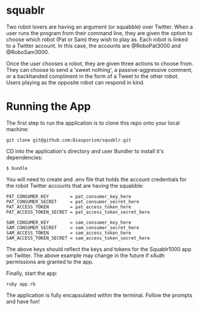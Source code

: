 squablr
=======

Two robot lovers are having an argument (or squabble) over Twitter. When a user runs the program from their command line, they are given the option to choose which robot (Pat or Sam) they wish to play as. Each robot is linked to a Twitter account. In this case, the accounts are @RoboPat3000 and @RoboSam3000.

Once the user chooses a robot, they are given three actions to choose from. They can choose to send a 'sweet nothing', a passive-aggressive comment, or a backhanded compliment in the form of a Tweet to the other robot. Users playing as the opposite robot can respond in kind.

Running the App
=======

The first step to run the application is to clone this repo onto your local machine:
```shell
git clone git@github.com:Diasporism/squablr.git
```

CD into the application's directory and user Bundler to install it's dependencies:

```shell
$ bundle
```

You will need to create and .env file that holds the account credentials for the robot Twitter accounts that are having the squabble:

```shell
PAT_CONSUMER_KEY        = pat_consumer_key_here
PAT_CONSUMER_SECRET     = pat_consumer_secret_here
PAT_ACCESS_TOKEN        = pat_access_token_here
PAT_ACCESS_TOKEN_SECRET = pat_access_token_secret_here

SAM_CONSUMER_KEY        = sam_consumer_key_here
SAM_CONSUMER_SECRET     = sam_consumer_secret_here
SAM_ACCESS_TOKEN        = sam_access_token_here
SAM_ACCESS_TOKEN_SECRET = sam_access_token_secret_here
```

The above keys should reflect the keys and tokens for the Squablr1000 app on Twitter. The above example may change in the future if xAuth permissions are granted to the app.

Finally, start the app:

```shell
ruby app.rb
```

The application is fully encapsulated within the terminal. Follow the prompts and have fun!
